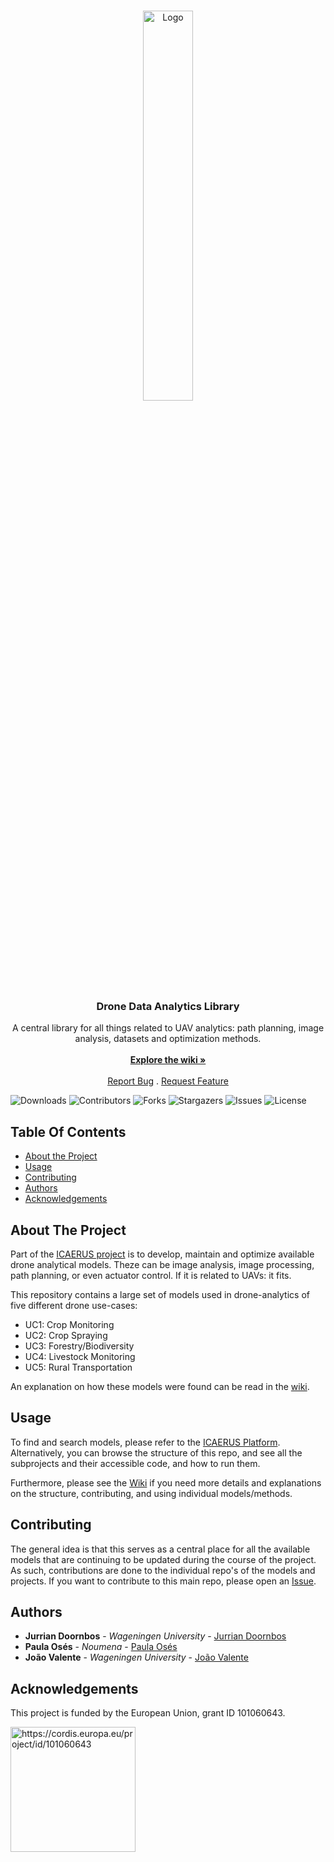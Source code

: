 <br/>
<p align="center">
  <a href="https://github.com/icaerus-eu/ddal">
    <img src="https://icaerus.eu/wp-content/uploads/2022/09/ICAERUS-logo-white.svg" alt="Logo" width="40%">
  </a>

  <h3 align="center">Drone Data Analytics Library</h3>

  <p align="center">
    A central library for all things related to UAV analytics: path planning, image analysis, datasets and optimization methods.
    <br/>
    <br/>
    <a href="https://github.com/icaerus-eu/ddal/wiki"><strong>Explore the wiki »</strong></a>
    <br/>
    <br/>
    <a href="https://github.com/icaerus-eu/ddal/issues">Report Bug</a>
    .
    <a href="https://github.com/icaerus-eu/ddal/issues">Request Feature</a>
  </p>
</p>

![Downloads](https://img.shields.io/github/downloads/icaerus-eu/ddal/total) ![Contributors](https://img.shields.io/github/contributors/icaerus-eu/ddal?color=dark-green) ![Forks](https://img.shields.io/github/forks/icaerus-eu/ddal?style=social) ![Stargazers](https://img.shields.io/github/stars/icaerus-eu/ddal?style=social) ![Issues](https://img.shields.io/github/issues/icaerus-eu/ddal) ![License](https://img.shields.io/github/license/icaerus-eu/ddal) 

## Table Of Contents

* [About the Project](#about-the-project)
* [Usage](#usage)
* [Contributing](#contributing)
* [Authors](#authors)
* [Acknowledgements](#acknowledgements)

## About The Project

Part of the [ICAERUS project](https://icaerus.eu) is to develop, maintain and optimize available drone analytical models. Theze can be image analysis, image processing, path planning, or even actuator control. If it is related to UAVs: it fits. 

This repository contains a large set of models used in drone-analytics of five different drone use-cases:
- UC1: Crop Monitoring
- UC2: Crop Spraying
- UC3: Forestry/Biodiversity
- UC4: Livestock Monitoring
- UC5: Rural Transportation

An explanation on how these models were found can be read in the [wiki](https://github.com/ICAERUS-EU/ddal/wiki#models).

## Usage

To find and search models, please refer to the [ICAERUS Platform](https://icaerus-platform.eu). Alternatively, you can browse the structure of this repo, and see all the subprojects and their accessible code, and how to run them.

Furthermore, please see the [Wiki](https://github.com/ICAERUS-EU/ddal/wiki) if you need more details and explanations on the structure, contributing, and using individual models/methods.

## Contributing

The general idea is that this serves as a central place for all the available models that are continuing to be updated during the course of the project. As such, contributions are done to the individual repo's of the models and projects. If you want to contribute to this main repo, please open an [Issue](https://github.com/ICAERUS-EU/ddal/issues).


## Authors

* **Jurrian Doornbos** - *Wageningen University* - [Jurrian Doornbos](https://github.com/jurriandoornbos)
* **Paula Osés** - *Noumena* - [Paula Osés](https://github.com/paulanoumena)
* **João Valente** - *Wageningen University* - [João Valente](https://github.com/pereiravalente)

## Acknowledgements
This project is funded by the European Union, grant ID 101060643.

<img src="https://rea.ec.europa.eu/sites/default/files/styles/oe_theme_medium_no_crop/public/2021-04/EN-Funded%20by%20the%20EU-POS.jpg" alt="https://cordis.europa.eu/project/id/101060643" width="200"/>
